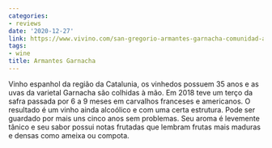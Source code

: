 ```yaml
---
categories:
- reviews
date: '2020-12-27'
link: https://www.vivino.com/san-gregorio-armantes-garnacha-comunidad-autnoma-de-catalua-red-wine/w/8803983?year=2018
tags:
- wine
title: Armantes Garnacha
---
```


Vinho espanhol da região da Catalunia, os vinhedos possuem 35 anos e as uvas da varietal Garnacha são colhidas à mão. Em 2018 teve um terço da safra passada por 6 a 9 meses em carvalhos franceses e americanos. O resultado é um vinho ainda alcoólico e com uma certa estrutura. Pode ser guardado por mais uns cinco anos sem problemas. Seu aroma é levemente tânico e seu sabor possui notas frutadas que lembram frutas mais maduras e densas como ameixa ou compota.